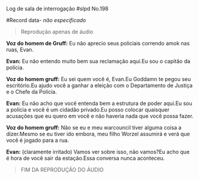 Log de sala de interrogação #slpd No.198
  
#Record data- *não especificado*
  
> Reprodução apenas de áudio
  
**Voz do homem de Gruff:** Eu não aprecio seus policiais correndo amok nas ruas, Evan.
  
**Evan:** Eu não entendo muito bem sua reclamação aqui.Eu sou o capitão da polícia.
  
**Voz do homem gruff:** Eu sei quem você é, Evan.Eu Goddamn te pegou seu escritório.Eu ajudo você a ganhar a eleição com o Departamento de Justiça e o Chefe da Polícia.
  
**Evan:** Eu não acho que você entenda bem a estrutura de poder aqui.Eu sou a polícia e você é um cidadão privado.Eu posso colocar quaisquer acusações que eu quero em você e não haveria nada que você possa fazer.
  
**Voz do homem gruff:** Não se eu e meu warcouncil tiver alguma coisa a dizer.Mesmo se eu tiver ido embora, meu filho Worzel assumirá e verá que você é jogado para a rua.
  
**Evan:** (claramente irritado) Vamos ver sobre isso, não vamos?Eu acho que é hora de você sair da estação.Essa conversa nunca aconteceu.  
  
>FIM DA REPRODUÇÃO DO ÁUDIO 

